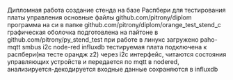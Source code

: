 Дипломная работа
создание стенда на базе Распбери для тестирования платы управления
основные файлы github.com/pitrony/diplom
программа на си в папке github.com/pitrony/diplom/orange_test_stend_c
графическая оболочка подготовлена на пайтоне в github.com/pitrony/py_stend_test
при работе в линукс загружено paho-mqtt smbus i2c node-red influxdb
тестируемая плата подключена к распбери(на тесте орандж z2) через i2c интерфейс, читаются состояния управляющих устройств и передается по mqtt в nodered, анализируется-декодируется входные данные сохраняются в influxdb 
